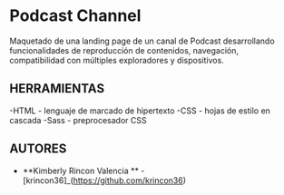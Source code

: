 # Podcast Channel

Maquetado de una landing page de un canal de Podcast desarrollando funcionalidades de reproducción de contenidos, navegación, compatibilidad con múltiples exploradores y dispositivos.

## HERRAMIENTAS 
-HTML - lenguaje de marcado de hipertexto
-CSS - hojas de estilo en cascada
-Sass - preprocesador CSS

## AUTORES

- **Kimberly Rincon Valencia ** - [krincon36]_(https://github.com/krincon36)
